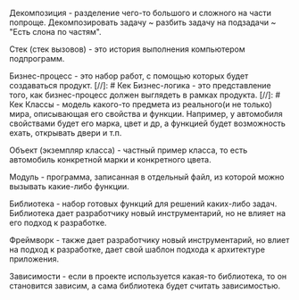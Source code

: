 Декомпозиция - разделение чего-то большого и сложного на части попроще. Декомпозировать задачу ~ разбить задачу на подзадачи ~ "Есть слона по частям".

Стек (стек вызовов) - это история выполнения компьютером подпрограмм.

Бизнес-процесс - это набор работ, с помощью которых будет создаваться продукт.
[//]: # Кек
Бизнес-логика - это представление того, как бизнес-процесс должен выглядеть в рамках продукта.
[//]: # Кек
Классы - модель какого-то предмета из реального(и не только) мира, описывающая его свойства и функции. Например, у автомобиля свойствами будет его марка, цвет и др, а функцией будет возможность ехать, открывать двери и т.п.

Объект (экземпляр класса) - частный пример класса, то есть автомобиль конкретной марки и конкретного цвета.

Модуль - программа, записанная в отдельный файл, из которой можно вызывать какие-либо функции.

Библиотека - набор готовых функций для решений каких-либо задач. Библиотека дает разработчику новый инструментарий, но не влияет на его подход к разработке.

Фреймворк - также дает разработчику новый инструментарий, но влиет на подход к разработке, дает свой шаблон подхода к архитектуре приложения.

Зависимости - если в проекте используется какая-то библиотека, то он становится зависим, а сама библиотека будет считать зависимостью.
